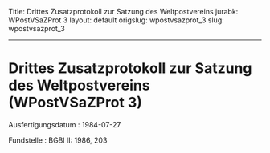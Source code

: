 Title: Drittes Zusatzprotokoll zur Satzung des Weltpostvereins
jurabk: WPostVSaZProt 3
layout: default
origslug: wpostvsazprot_3
slug: wpostvsazprot_3

---

# Drittes Zusatzprotokoll zur Satzung des Weltpostvereins (WPostVSaZProt 3)

Ausfertigungsdatum
:   1984-07-27

Fundstelle
:   BGBl II: 1986, 203


